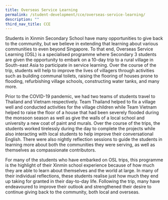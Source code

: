 ```yaml
---
title: Overseas Service Learning
permalink: /student-development/cce/overseas-service-learning/
description: ""
third_nav_title: CCE
---
```

Students in Xinmin Secondary School have many opportunities to give back to the community, but we believe in extending that learning about various communities to even beyond Singapore. To that end, Overseas Service Learning (OSL) is a specialised programme where Secondary 3 students are given the opportunity to embark on a 10-day trip to a rural village in South-east Asia to participate in service learning. Over the course of the trip, students will help to improve the lives of villagers through activities such as building communal toilets, raising the flooring of houses prone to flooding, refurbishing village schools, constructing water tanks, and many more. 

Prior to the COVID-19 pandemic, we had two teams of students travel to Thailand and Vietnam respectively. Team Thailand helped to fix a village well and conducted activities for the village children while Team Vietnam helped to raise the floor of a house that had been severely flooded during the monsoon season as well as give the walls of a local school and university a new coat of paint and murals. Over the course of the trips, the students worked tirelessly during the day to complete the projects while also interacting with local students to help improve their conversational English. There were also nightly reflection sessions to guide the students in learning more about both the communities they were serving, as well as themselves as compassionate contributors. 

For many of the students who have embarked on OSL trips, this programme is the highlight of their Xinmin school experience because of how much they are able to learn about themselves and the world at large. In many of their individual reflections, these students realise just how much they end up taking for granted in their day-to-day life. Following the trip, many have endeavoured to improve their outlook and strengthened their desire to continue giving back to the community, both local and overseas.

